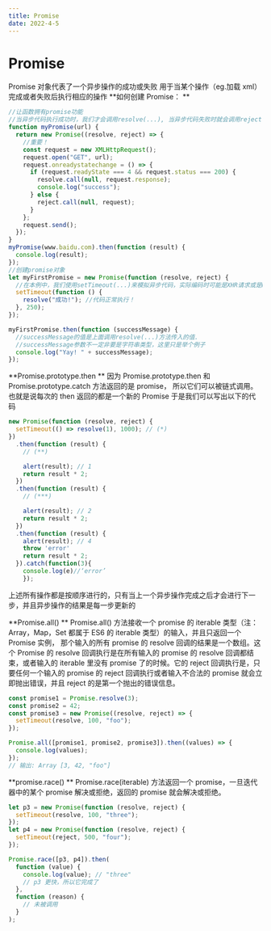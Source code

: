 ```yaml
---
title: Promise
date: 2022-4-5
---
```


# Promise

Promise 对象代表了一个异步操作的成功或失败
用于当某个操作（eg.加载 xml）完成或者失败后执行相应的操作
**如何创建 Promise： **

```javascript
//让函数拥有promise功能
//当异步代码执行成功时，我们才会调用resolve(...), 当异步代码失败时就会调用reject(...)
function myPromise(url) {
  return new Promise((resolve, reject) => {
    //重要！
    const request = new XMLHttpRequest();
    request.open("GET", url);
    request.onreadystatechange = () => {
      if (request.readyState === 4 && request.status === 200) {
        resolve.call(null, request.response);
        console.log("success");
      } else {
        reject.call(null, request);
      }
    };
    request.send();
  });
}
myPromise(www.baidu.com).then(function (result) {
  console.log(result);
});
//创建promise对象
let myFirstPromise = new Promise(function (resolve, reject) {
  //在本例中，我们使用setTimeout(...)来模拟异步代码，实际编码时可能是XHR请求或是HTML5的一些API方法.
  setTimeout(function () {
    resolve("成功!"); //代码正常执行！
  }, 250);
});

myFirstPromise.then(function (successMessage) {
  //successMessage的值是上面调用resolve(...)方法传入的值.
  //successMessage参数不一定非要是字符串类型，这里只是举个例子
  console.log("Yay! " + successMessage);
});
```

**Promise.prototype.then **
因为 Promise.prototype.then 和 Promise.prototype.catch 方法返回的是 promise， 所以它们可以被链式调用。也就是说每次的 then 返回的都是一个新的 Promise
于是我们可以写出以下的代码

```javascript
new Promise(function (resolve, reject) {
  setTimeout(() => resolve(1), 1000); // (*)
})
  .then(function (result) {
    // (**)

    alert(result); // 1
    return result * 2;
  })
  .then(function (result) {
    // (***)

    alert(result); // 2
    return result * 2;
  })
  .then(function (result) {
    alert(result); // 4
    throw 'error'
    return result * 2;
  }).catch(function(3){
  	console.log(e)//‘error’
  	});
```

上述所有操作都是按顺序进行的，只有当上一个异步操作完成之后才会进行下一步，并且异步操作的结果是每一步更新的

**Promise.all() **
Promise.all() 方法接收一个 promise 的 iterable 类型（注：Array，Map，Set 都属于 ES6 的 iterable 类型）的输入，并且只返回一个 Promise 实例， 那个输入的所有 promise 的 resolve 回调的结果是一个数组。这个 Promise 的 resolve 回调执行是在所有输入的 promise 的 resolve 回调都结束，或者输入的 iterable 里没有 promise 了的时候。它的 reject 回调执行是，只要任何一个输入的 promise 的 reject 回调执行或者输入不合法的 promise 就会立即抛出错误，并且 reject 的是第一个抛出的错误信息。

```javascript
const promise1 = Promise.resolve(3);
const promise2 = 42;
const promise3 = new Promise((resolve, reject) => {
  setTimeout(resolve, 100, "foo");
});

Promise.all([promise1, promise2, promise3]).then((values) => {
  console.log(values);
});
// 输出: Array [3, 42, "foo"]
```

**promise.race() **
Promise.race(iterable) 方法返回一个 promise，一旦迭代器中的某个 promise 解决或拒绝，返回的 promise 就会解决或拒绝。

```javascript
let p3 = new Promise(function (resolve, reject) {
  setTimeout(resolve, 100, "three");
});
let p4 = new Promise(function (resolve, reject) {
  setTimeout(reject, 500, "four");
});

Promise.race([p3, p4]).then(
  function (value) {
    console.log(value); // "three"
    // p3 更快，所以它完成了
  },
  function (reason) {
    // 未被调用
  }
);
```

